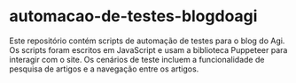 # automacao-de-testes-blogdoagi
Este repositório contém scripts de automação de testes para o blog do Agi. Os scripts foram escritos em JavaScript e usam a biblioteca Puppeteer para interagir com o site. Os cenários de teste incluem a funcionalidade de pesquisa de artigos e a navegação entre os artigos.
